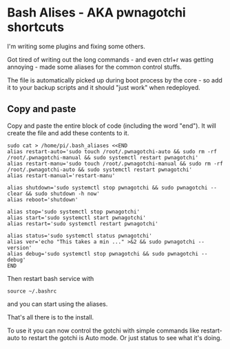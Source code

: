 # Bash Alises - AKA pwnagotchi shortcuts

I'm writing some plugins and fixing some others.

Got tired of writing out the long commands - and even ctrl+r was getting annoying - made some aliases for the common control stuffs.

The file is automatically picked up during boot process by the core - so add it to your backup scripts and it should "just work" when redeployed.

## Copy and paste

Copy and paste the entire block of code (including the word "end"). It will create the file and add these contents to it.

```
sudo cat > /home/pi/.bash_aliases <<END
alias restart-auto='sudo touch /root/.pwnagotchi-auto && sudo rm -rf /root/.pwnagotchi-manual && sudo systemctl restart pwnagotchi'
alias restart-manu='sudo touch /root/.pwnagotchi-manual && sudo rm -rf /root/.pwnagotchi-auto && sudo systemctl restart pwnagotchi'
alias restart-manual='restart-manu'

alias shutdown='sudo systemctl stop pwnagotchi && sudo pwnagotchi --clear && sudo shutdown -h now'
alias reboot='shutdown'

alias stop='sudo systemctl stop pwnagotchi'
alias start='sudo systemctl start pwnagotchi'
alias restart='sudo systemctl restart pwnagotchi'

alias status='sudo systemctl status pwnagotchi'
alias ver='echo "This takes a min ..." >&2 && sudo pwnagotchi --version'
alias debug='sudo systemctl stop pwnagotchi && sudo pwnagotchi --debug'
END
```

Then restart bash service with 

`source ~/.bashrc`

and you can start using the aliases.

That's all there is to the install. 

To use it you can now control the gotchi with simple commands like restart-auto to restart the gotchi is Auto mode. Or just status to see what it's doing.
